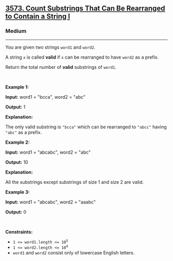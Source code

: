 <h2><a href="https://leetcode.com/problems/count-substrings-that-can-be-rearranged-to-contain-a-string-i">3573. Count Substrings That Can Be Rearranged to Contain a String I</a></h2><h3>Medium</h3><hr><p>You are given two strings <code>word1</code> and <code>word2</code>.</p>

<p>A string <code>x</code> is called <strong>valid</strong> if <code>x</code> can be rearranged to have <code>word2</code> as a <span data-keyword="string-prefix">prefix</span>.</p>

<p>Return the total number of <strong>valid</strong> <span data-keyword="substring-nonempty">substrings</span> of <code>word1</code>.</p>

<p>&nbsp;</p>
<p><strong class="example">Example 1:</strong></p>

<div class="example-block">
<p><strong>Input:</strong> <span class="example-io">word1 = &quot;bcca&quot;, word2 = &quot;abc&quot;</span></p>

<p><strong>Output:</strong> <span class="example-io">1</span></p>

<p><strong>Explanation:</strong></p>

<p>The only valid substring is <code>&quot;bcca&quot;</code> which can be rearranged to <code>&quot;abcc&quot;</code> having <code>&quot;abc&quot;</code> as a prefix.</p>
</div>

<p><strong class="example">Example 2:</strong></p>

<div class="example-block">
<p><strong>Input:</strong> <span class="example-io">word1 = &quot;abcabc&quot;, word2 = &quot;abc&quot;</span></p>

<p><strong>Output:</strong> <span class="example-io">10</span></p>

<p><strong>Explanation:</strong></p>

<p>All the substrings except substrings of size 1 and size 2 are valid.</p>
</div>

<p><strong class="example">Example 3:</strong></p>

<div class="example-block">
<p><strong>Input:</strong> <span class="example-io">word1 = &quot;abcabc&quot;, word2 = &quot;aaabc&quot;</span></p>

<p><strong>Output:</strong> <span class="example-io">0</span></p>
</div>

<p>&nbsp;</p>
<p><strong>Constraints:</strong></p>

<ul>
	<li><code>1 &lt;= word1.length &lt;= 10<sup>5</sup></code></li>
	<li><code>1 &lt;= word2.length &lt;= 10<sup>4</sup></code></li>
	<li><code>word1</code> and <code>word2</code> consist only of lowercase English letters.</li>
</ul>
